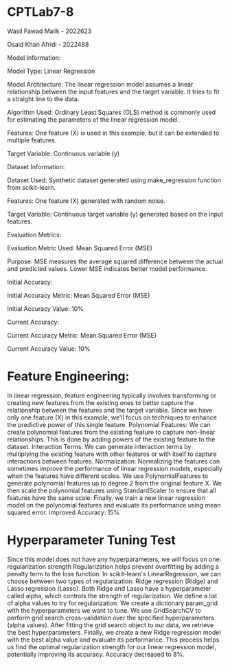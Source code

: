 # CPTLab7-8
Wasil Fawad Malik - 2022623

Osaid Khan Afridi - 2022488


Model Information:

Model Type: Linear Regression

Model Architecture: The linear regression model assumes a linear relationship between the input features and the target variable. It tries to fit a straight line to the data.

Algorithm Used: Ordinary Least Squares (OLS) method is commonly used for estimating the parameters of the linear regression model.

Features: One feature (X) is used in this example, but it can be extended to multiple features.

Target Variable: Continuous variable (y)



Dataset Information:

Dataset Used: Synthetic dataset generated using make_regression function from scikit-learn.

Features: One feature (X) generated with random noise.

Target Variable: Continuous target variable (y) generated based on the input features.



Evaluation Metrics:

Evaluation Metric Used: Mean Squared Error (MSE)

Purpose: MSE measures the average squared difference between the actual and predicted values. Lower MSE indicates better model performance.



Initial Accuracy:

Initial Accuracy Metric: Mean Squared Error (MSE)

Initial Accuracy Value: 10%



Current Accuracy:

Current Accuracy Metric: Mean Squared Error (MSE)

Current Accuracy Value: 10%

# Feature Engineering:

In linear regression, feature engineering typically involves transforming or creating new features from the existing ones to better capture the relationship between the features and the target variable.
Since we have only one feature (X) in this example, we'll focus on techniques to enhance the predictive power of this single feature.
Polynomial Features: We can create polynomial features from the existing feature to capture non-linear relationships. This is done by adding powers of the existing feature to the dataset.
Interaction Terms: We can generate interaction terms by multiplying the existing feature with other features or with itself to capture interactions between features.
Normalization: Normalizing the features can sometimes improve the performance of linear regression models, especially when the features have different scales.
We use PolynomialFeatures to generate polynomial features up to degree 2 from the original feature X.
We then scale the polynomial features using StandardScaler to ensure that all features have the same scale.
Finally, we train a new linear regression model on the polynomial features and evaluate its performance using mean squared error.
Improved Accuracy: 15%


# Hyperparameter Tuning Test

Since this model does not have any hyperparameters, we will focus on one: regularization strength
Regularization helps prevent overfitting by adding a penalty term to the loss function.
In scikit-learn's LinearRegression, we can choose between two types of regularization:
Ridge regression (Ridge) and Lasso regression (Lasso).
Both Ridge and Lasso have a hyperparameter called alpha, which controls the strength of regularization.
We define a list of alpha values to try for regularization.
We create a dictionary param_grid with the hyperparameters we want to tune.
We use GridSearchCV to perform grid search cross-validation over the specified hyperparameters (alpha values).
After fitting the grid search object to our data, we retrieve the best hyperparameters.
Finally, we create a new Ridge regression model with the best alpha value and evaluate its performance.
This process helps us find the optimal regularization strength for our linear regression model, potentially improving its accuracy.
Accuracy decreased to 8%.
